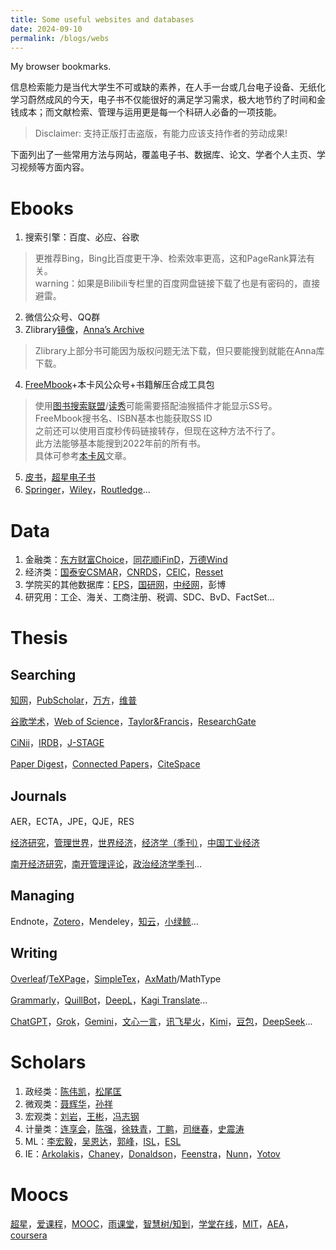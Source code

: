 ```yaml
---
title: Some useful websites and databases
date: 2024-09-10
permalink: /blogs/webs
---
```


My browser bookmarks.


信息检索能力是当代大学生不可或缺的素养，在人手一台或几台电子设备、无纸化学习蔚然成风的今天，电子书不仅能很好的满足学习需求，极大地节约了时间和金钱成本；而文献检索、管理与运用更是每一个科研人必备的一项技能。
> Disclaimer: 支持正版打击盗版，有能力应该支持作者的劳动成果!

下面列出了一些常用方法与网站，覆盖电子书、数据库、论文、学者个人主页、学习视频等方面内容。

# Ebooks

1. 搜索引擎：百度、必应、谷歌
> 更推荐Bing，Bing比百度更干净、检索效率更高，这和PageRank算法有关。  
> warning：如果是Bilibili专栏里的百度网盘链接下载了也是有密码的，直接避雷。
2. 微信公众号、QQ群
3. Zlibrary[镜像](https://zlib.wwwnav.com/)，[Anna’s Archive](https://annas-archive.org/)
> Zlibrary上部分书可能因为版权问题无法下载，但只要能搜到就能在Anna库下载。
4. [FreeMbook](https://freembook.com/)+本卡风公众号+书籍解压合成工具包
> 使用[图书搜索联盟](http://www.ucdrs.superlib.net/)/[读秀](http://www.duxiu.com)可能需要搭配油猴插件才能显示SS号。  
> FreeMbook搜书名、ISBN基本也能获取SS ID  
> 之前还可以使用百度秒传码链接转存，但现在这种方法不行了。  
> 此方法能够基本能搜到2022年前的所有书。  
> 具体可参考[本卡风](https://bkfeng.top/)文章。
5. [皮书](https://www.pishu.com.cn/skwx_ps/database?SiteID=14)，[超星电子书](http://www.sslibrary.com/)
6. [Springer](https://link.springer.com/)，[Wiley](https://onlinelibrary.wiley.com/)，[Routledge](https://www.routledge.com/?srsltid=AfmBOoqwd-cmjDotzwxDKtM_jqnlQfo2i0tt_D5JjXsUlkUs0f3ddfHH)...

# Data

1. 金融类：[东方财富Choice](https://www.eastmoney.com/)，[同花顺iFinD](https://www.10jqka.com.cn/)，[万德Wind](https://www.wind.com.cn/)
2. 经济类：[国泰安CSMAR](https://data.csmar.com/)，[CNRDS](https://www.cnrds.com/Home/Login)，[CEIC](https://insights.ceicdata.com.cn/login)，[Resset](https://www.resset.cn/databases)
3. 学院买的其他数据库：[EPS](https://www.epsnet.com.cn/index.html#/Index)，[国研网](http://g.drcnet.com.cn/u/723215/index.aspx)，[中经网](https://db.cei.cn/jsps/Home)，彭博
4. 研究用：工企、海关、工商注册、税调、SDC、BvD、FactSet...

# Thesis

## Searching

 [知网](https://www.cnki.net/)，[PubScholar](https://pubscholar.cn/)，[万方](https://www.wanfangdata.com.cn/index.html)，[维普](https://lib.cqvip.com/)  
 
 [谷歌学术](https://scholar.dosf.top/)，[Web of Science](https://www.webofscience.com)，[Taylor&Francis](https://www.tandfonline.com/)，[ResearchGate](https://www.researchgate.net/)

 [CiNii](https://cir.nii.ac.jp/)，[IRDB](https://irdb.nii.ac.jp/)，[J-STAGE](https://www.jstage.jst.go.jp/browse/-char/ja)
 
 [Paper Digest](https://www.paperdigest.org/)，[Connected Papers](https://www.connectedpapers.com/)，[CiteSpace](http://cluster.cis.drexel.edu/~cchen/citespace/download/)  

## Journals
AER，ECTA，JPE，QJE，RES  

[经济研究](http://www.erj.cn/cn/default.aspx)，[管理世界](http://www.mwm.net.cn/web/)，[世界经济](https://manu30.magtech.com.cn/sjjj/CN/home)，[经济学（季刊）](https://www.nsd.pku.edu.cn/cbw/jjxjk/index.htm)，[中国工业经济](https://ciejournal.ajcass.com/)  

[南开经济研究](https://nkes.nankai.edu.cn/#/)，[南开管理评论](https://nbr.nankai.edu.cn/nkglpl/home)，[政治经济学季刊](https://peqq.cbpt.cnki.net/portal/journal/portal/client/index)...

## Managing
Endnote，[Zotero](https://www.zotero.org/)，Mendeley，[知云](https://www.zhiyunwenxian.cn/)，[小绿鲸](https://www.xljsci.com/)...

## Writing

[Overleaf](https://www.overleaf.com/)/[TeXPage](https://www.texpage.com/zh/)，[SimpleTex](https://simpletex.cn/)，[AxMath](https://www.amyxun.com/)/MathType

[Grammarly](https://www.grammarly.com/)，[QuillBot](https://quillbot.com/)，[DeepL](https://www.deepl.com/zh/translator)，[Kagi Translate](https://translate.kagi.com/)...

[ChatGPT](https://chatgpt.com/)，[Grok](https://grok.com/)，[Gemini](https://gemini.google.com/app?hl=zh)，[文心一言](https://yiyan.baidu.com/)，[讯飞星火](https://xinghuo.xfyun.cn/)，[Kimi](https://kimi.moonshot.cn/)，[豆包](https://www.doubao.com/chat/)，[DeepSeek](https://www.deepseek.com/)...  

# Scholars

1. 政经类：[陈伟凯](https://weikaichen.gitlab.io/)，[松尾匡](https://matsuo-tadasu.ptu.jp/)
2. 微观类：[聂辉华](http://www.niehuihua.com/)，[孙祥](https://www.xiangsun.org/)
3. 宏观类：[刘岩](http://www.liuyanecon.com/)，[王彬](https://github.com/binwangwork)，[冯志钢](https://sites.google.com/site/zfeng202/)
4. 计量类：[连享会](https://www.lianxh.cn/)，[陈强](http://www.econometrics-stata.com/)，[徐轶青](https://yiqingxu.org/)，[丁鹏](https://sites.google.com/site/pengdingpku/home)，[司继春](http://www.sijichun.pro/)，[史震涛](https://zhentaoshi.github.io/)
5. ML：[李宏毅](https://speech.ee.ntu.edu.tw/~hylee/index.php)，[吴恩达](https://www.andrewng.org/)，[郭峰](http://www.guof1984.net/)，[ISL](https://www.statlearning.com/)，[ESL](https://hastie.su.domains/ElemStatLearn/)
6. IE：[Arkolakis](https://arkolakis.com/)，[Chaney](https://sites.google.com/site/thomaschaney/)，[Donaldson](https://dave-donaldson.com/)，[Feenstra](http://www.robertcfeenstra.com/)，[Nunn](https://nathannunn.arts.ubc.ca/)，[Yotov](https://yotoyotov.com/index.html)

# Moocs

[超星](https://www.chaoxing.com/)，[爱课程](https://www.icourses.cn/home/)，[MOOC](https://www.icourse163.org/)，[雨课堂](https://www.yuketang.cn/)，[智慧树/知到](https://www.zhihuishu.com/)，[学堂在线](https://www.xuetangx.com/)，[MIT](https://ocw.mit.edu/)，[AEA](https://www.aeaweb.org/)，[coursera](https://www.coursera.org/)
